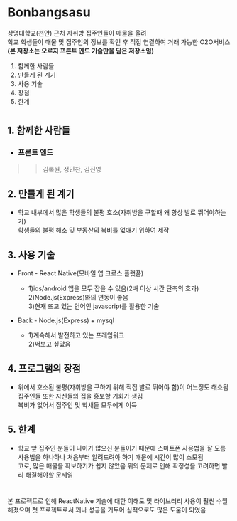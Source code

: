 # Bonbangsasu

상명대학교(천안) 근처 자취방 집주인들이 매물을 올려  
학교 학생들이 매물 및 집주인의 정보를 확인 후 직접 연결하여 거래 가능한 O2O서비스  
**(본 저장소는 오로지 프론트 엔드 기술만을 담은 저장소임)**

1. 함께한 사람들
1. 만들게 된 계기
1. 사용 기술
1. 장점
2. 한계

#

## 1. 함께한 사람들 
- <h3>프론트 엔드  
>> 김록원, 정민찬, 김진영

## 2. 만들게 된 계기
- 학교 내부에서 많은 학생들의 불평 호소(자취방을 구할때 왜 항상 발로 뛰어야하는가)  
학생들의 불평 해소 및 부동산의 복비를 없애기 위하여 제작

## 3. 사용 기술
- Front - React Native(모바일 앱 크로스 플랫폼)
    - 1)ios/android 앱을 모두 잡을 수 있음(2배 이상 시간 단축의 효과)  
    2)Node.js(Express)와의 연동이 좋음  
    3)현재 뜨고 있는 언어인 javascript를 활용한 기술
    
- Back - Node.js(Express) + mysql  
    - 1)계속해서 발전하고 있는 프레임워크  
    2)써보고 싶았음


## 4. 프로그램의 장점
- 위에서 호소된 불평(자취방을 구하기 위해 직접 발로 뛰어야 함)이 어느정도 해소됨  
집주인들 또한 자신들의 집을 홍보할 기회가 생김  
복비가 없어서 집주인 및 학새들 모두에게 이득

## 5. 한계
- 학교 앞 집주인 분들이 나이가 많으신 분들이기 때문에 스마트폰 사용법을 잘 모름  
사용법을 하나하나 처음부터 알려드려야 하기 때문에 시간이 많이 소모됨  
고로, 많은 매물을 확보하기가 쉽지 않았음
위의 문제로 인해 확정성을 고려하면 빨리 해결해야할 문제임

#
본 프로젝트로 인해 ReactNative 기술에 대한 이해도 및 라이브러리 사용이 훨씬 수월해졌으며 첫 프로젝트로서 꽤나 성공을 거두어 심적으로도 많은 도움이 되었음



